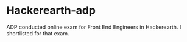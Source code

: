 # Hackerearth-adp
ADP conducted online exam for Front End Engineers in Hackerearth. I shortlisted for that exam. 
